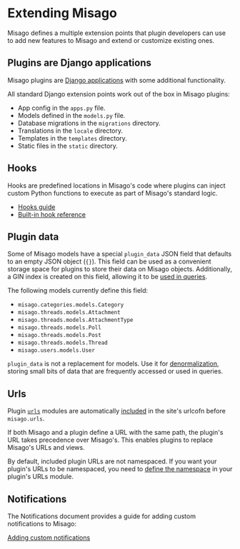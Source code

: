 # Extending Misago

Misago defines a multiple extension points that plugin developers can use to add new features to Misago and extend or customize existing ones.


## Plugins are Django applications

Misago plugins are [Django applications](https://docs.djangoproject.com/en/5.0/ref/applications/) with some additional functionality.

All standard Django extension points work out of the box in Misago plugins:

- App config in the `apps.py` file.
- Models defined in the `models.py` file.
- Database migrations in the `migrations` directory.
- Translations in the `locale` directory.
- Templates in the `templates` directory.
- Static files in the `static` directory.


## Hooks

Hooks are predefined locations in Misago's code where plugins can inject custom Python functions to execute as part of Misago's standard logic.

- [Hooks guide](./hooks/index.md)
- [Built-in hook reference](./hooks/reference.md)


## Plugin data

Some of Misago models have a special `plugin_data` JSON field that defaults to an empty JSON object (`{}`). This field can be used as a convenient storage space for plugins to store their data on Misago objects. Additionally, a GIN index is created on this field, allowing it to be [used in queries](https://docs.djangoproject.com/en/5.0/topics/db/queries/#querying-jsonfield).

The following models currently define this field:

- `misago.categories.models.Category`
- `misago.threads.models.Attachment`
- `misago.threads.models.AttachmentType`
- `misago.threads.models.Poll`
- `misago.threads.models.Post`
- `misago.threads.models.Thread`
- `misago.users.models.User`

`plugin_data` is not a replacement for models. Use it for [denormalization](https://en.wikipedia.org/wiki/Denormalization), storing small bits of data that are frequently accessed or used in queries. 


## Urls

Plugin [`urls`](https://docs.djangoproject.com/en/5.0/topics/http/urls/#example) modules are automatically [included](https://docs.djangoproject.com/en/5.0/topics/http/urls/#including-other-urlconfs) in the site's urlcofn before `misago.urls`.

If both Misago and a plugin define a URL with the same path, the plugin's URL takes precedence over Misago's. This enables plugins to replace Misago's URLs and views.

By default, included plugin URLs are not namespaced. If you want your plugin's URLs to be namespaced, you need to [define the namespace](https://docs.djangoproject.com/en/5.0/topics/http/urls/#url-namespaces-and-included-urlconfs) in your plugin's URLs module.


## Notifications

The Notifications document provides a guide for adding custom notifications to Misago:

[Adding custom notifications](../notifications.md#adding-custom-notification)

